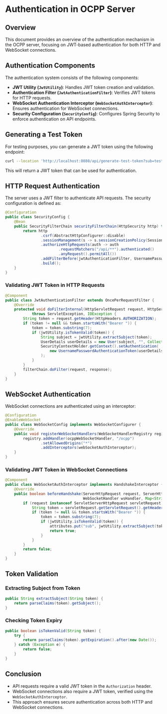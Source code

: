 # Authentication in OCPP Server

## Overview
This document provides an overview of the authentication mechanism in the OCPP server, focusing on JWT-based authentication for both HTTP and WebSocket connections.

## Authentication Components
The authentication system consists of the following components:
- **JWT Utility (`JwtUtility`)**: Handles JWT token creation and validation.
- **Authentication Filter (`JwtAuthenticationFilter`)**: Verifies JWT tokens for HTTP requests.
- **WebSocket Authentication Interceptor (`WebSocketAuthInterceptor`)**: Ensures authentication for WebSocket connections.
- **Security Configuration (`SecurityConfig`)**: Configures Spring Security to enforce authentication on API endpoints.

## Generating a Test Token
For testing purposes, you can generate a JWT token using the following endpoint:
```bash
curl --location 'http://localhost:8080/api/generate-test-token?sub=testUser&expirySeconds=3600'
```
This will return a JWT token that can be used for authentication.

## HTTP Request Authentication
The server uses a JWT filter to authenticate API requests. The security configuration is defined as:
```java
@Configuration
public class SecurityConfig {
    @Bean
    public SecurityFilterChain securityFilterChain(HttpSecurity http) throws Exception {
        return http
                .csrf(AbstractHttpConfigurer::disable)
                .sessionManagement(s -> s.sessionCreationPolicy(SessionCreationPolicy.STATELESS))
                .authorizeHttpRequests(auth -> auth
                        .requestMatchers("/api/**").authenticated()
                        .anyRequest().permitAll())
                .addFilterBefore(jwtAuthenticationFilter, UsernamePasswordAuthenticationFilter.class)
                .build();
    }
}
```
### Validating JWT Token in HTTP Requests
```java
@Component
public class JwtAuthenticationFilter extends OncePerRequestFilter {
    @Override
    protected void doFilterInternal(HttpServletRequest request, HttpServletResponse response, FilterChain filterChain)
            throws ServletException, IOException {
        String token = request.getHeader(HttpHeaders.AUTHORIZATION);
        if (token != null && token.startsWith("Bearer ")) {
            token = token.substring(7);
            if (jwtUtility.isTokenValid(token)) {
                String subject = jwtUtility.extractSubject(token);
                UserDetails userDetails = new User(subject, "", Collections.emptyList());
                SecurityContextHolder.getContext().setAuthentication(
                    new UsernamePasswordAuthenticationToken(userDetails, token, userDetails.getAuthorities())
                );
            }
        }
        filterChain.doFilter(request, response);
    }
}
```

## WebSocket Authentication
WebSocket connections are authenticated using an interceptor:
```java
@Configuration
@EnableWebSocket
public class WebSocketConfig implements WebSocketConfigurer {
    @Override
    public void registerWebSocketHandlers(WebSocketHandlerRegistry registry) {
        registry.addHandler(ocppWebSocketHandler, "/ocpp")
                .setAllowedOrigins("*")
                .addInterceptors(webSocketAuthInterceptor);
    }
}
```
### Validating JWT Token in WebSocket Connections
```java
@Component
public class WebSocketAuthInterceptor implements HandshakeInterceptor {
    @Override
    public boolean beforeHandshake(ServerHttpRequest request, ServerHttpResponse response,
                                   WebSocketHandler wsHandler, Map<String, Object> attributes) {
        if (request instanceof ServletServerHttpRequest servletRequest) {
            String token = servletRequest.getServletRequest().getHeader(HttpHeaders.AUTHORIZATION);
            if (token != null && token.startsWith("Bearer ")) {
                token = token.substring(7);
                if (jwtUtility.isTokenValid(token)) {
                    attributes.put("sub", jwtUtility.extractSubject(token));
                    return true;
                }
            }
        }
        return false;
    }
}
```

## Token Validation
### Extracting Subject from Token
```java
public String extractSubject(String token) {
    return parseClaims(token).getSubject();
}
```
### Checking Token Expiry
```java
public boolean isTokenValid(String token) {
    try {
        return parseClaims(token).getExpiration().after(new Date());
    } catch (Exception e) {
        return false;
    }
}
```

## Conclusion
- API requests require a valid JWT token in the `Authorization` header.
- WebSocket connections also require a JWT token, verified using the `WebSocketAuthInterceptor`.
- This approach ensures secure authentication across both HTTP and WebSocket connections.

